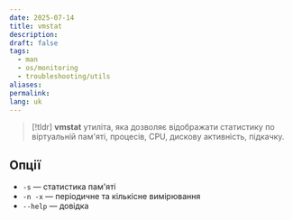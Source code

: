 ```yaml
---
date: 2025-07-14
title: vmstat
description: 
draft: false
tags:
  - man
  - os/monitoring
  - troubleshooting/utils
aliases: 
permalink: 
lang: uk
---
```


> [!tldr]
> **vmstat** утиліта, яка дозволяє відображати статистику по віртуальній пам'яті, процесів, CPU, дискову активність, підкачку.

## Опції

- `-s` — статистика пам'яті
- `-n -x` — періодичне та кількісне вимірювання
- `--help` — довідка
